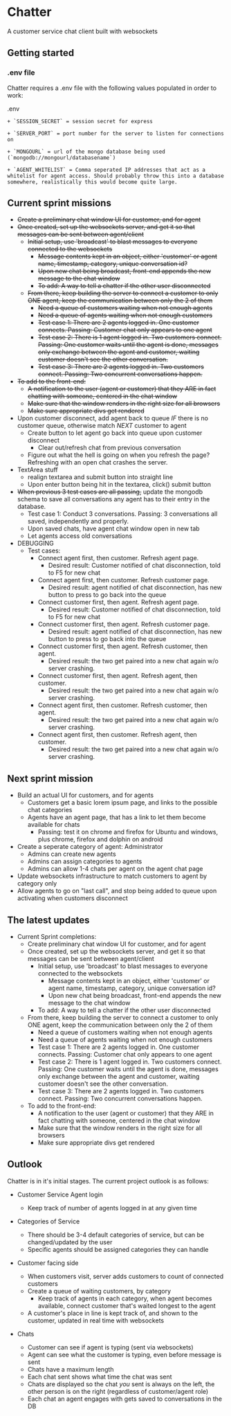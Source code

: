 # Chatter
A customer service chat client built with websockets

## Getting started

### .env file

Chatter requires a .env file with the following values populated in order to work:

.env

    + `SESSION_SECRET` = session secret for express

    + `SERVER_PORT` = port number for the server to listen for connections on

    + `MONGOURL` = url of the mongo database being used (`mongodb://mongourl/databasename`)

    + `AGENT_WHITELIST` = Comma seperated IP addresses that act as a whitelist for agent access. Should probably throw this into a database somewhere, realistically this would become quite large.


## Current sprint missions

+ ~~Create a preliminary chat window UI for customer, and for agent~~
+ ~~Once created, set up the websockets server, and get it so that messages can be sent between agent/client~~
    + ~~Initial setup, use 'broadcast' to blast messages to everyone connected to the websockets~~
        + ~~Message contents kept in an object, either 'customer' or agent name, timestamp, category, unique conversation id?~~
        + ~~Upon new chat being broadcast, front-end appends the new message to the chat window~~
        + ~~To add: A way to tell a chatter if the other user disconnected~~
    + ~~From there, keep building the server to connect a customer to only ONE agent, keep the communication between only the 2 of them~~
        + ~~Need a queue of customers waiting when not enough agents~~
        + ~~Need a queue of agents waiting when not enough customers~~
        + ~~Test case 1: There are 2 agents logged in. One customer connects. Passing: Customer chat only appears to one agent~~
        + ~~Test case 2: There is 1 agent logged in. Two customers connect. Passing: One customer waits until the agent is done, messages only exchange between the agent and customer, waiting customer doesn't see the other conversation.~~
        + ~~Test case 3: There are 2 agents logged in. Two customers connect. Passing: Two concurrent conversations happen.~~
+ ~~To add to the front-end:~~
    + ~~A notification to the user (agent or customer) that they ARE in fact chatting with someone, centered in the chat window~~
    + ~~Make sure that the window renders in the right size for all browsers~~
    + ~~Make sure appropriate divs get rendered~~
+ Upon customer disconnect, add agent back to queue _IF_ there is no customer queue, otherwise match _NEXT_ customer to agent
    + Create button to let agent go back into queue upon customer disconnect
        + Clear out/refresh chat from previous conversation
    + Figure out what the hell is going on when you refresh the page? Refreshing with an open chat crashes the server.
+ TextArea stuff
    + realign textarea and submit button into straight line
    + Upon enter button being hit in the textarea, click() submit button
+ ~~When previous 3 test cases are all passing,~~ update the mongodb schema to save all conversations any agent has to their entry in the database.
    + Test case 1: Conduct 3 conversations. Passing: 3 conversations all saved, independently and properly.
    + Upon saved chats, have agent chat window open in new tab
    + Let agents access old conversations
+ DEBUGGING
    + Test cases:
        + Connect agent first, then customer. Refresh agent page.
            + Desired result: Customer notified of chat disconnection, told to F5 for new chat
        + Connect agent first, then customer. Refresh customer page.
            + Desired result: agent notified of chat disconnection, has new button to press to go back into the queue 
        + Connect customer first, then agent. Refresh agent page.
            + Desired result: Customer notified of chat disconnection, told to F5 for new chat
        + Connect customer first, then agent. Refresh customer page.
            + Desired result: agent notified of chat disconnection, has new button to press to go back into the queue 
        + Connect customer first, then agent. Refresh customer, then agent.
            + Desired result: the two get paired into a new chat again w/o server crashing.
        + Connect customer first, then agent. Refresh agent, then customer.
            + Desired result: the two get paired into a new chat again w/o server crashing.
        + Connect agent first, then customer. Refresh customer, then agent.
            + Desired result: the two get paired into a new chat again w/o server crashing.
        + Connect agent first, then customer. Refresh agent, then customer.
            + Desired result: the two get paired into a new chat again w/o server crashing.

## Next sprint mission

+ Build an actual UI for customers, and for agents
    + Customers get a basic lorem ipsum page, and links to the possible chat categories
    + Agents have an agent page, that has a link to let them become available for chats
        + Passing: test it on chrome and firefox for Ubuntu and windows, plus chrome, firefox and dolphin on android
+ Create a seperate category of agent: Administrator
    + Admins can create new agents
    + Admins can assign categories to agents
    + Admins can allow 1-4 chats per agent on the agent chat page
+ Update websockets infrastructure to match customers to agent by category only
+ Allow agents to go on "last call", and stop being added to queue upon activating when customers disconnect

## The latest updates

+ Current Sprint completions:
    + Create preliminary chat window UI for customer, and for agent
    + Once created, set up the websockets server, and get it so that messages can be sent between agent/client
        + Initial setup, use 'broadcast' to blast messages to everyone connected to the websockets
            + Message contents kept in an object, either 'customer' or agent name, timestamp, category, unique conversation id?
            + Upon new chat being broadcast, front-end appends the new message to the chat window
        + To add: A way to tell a chatter if the other user disconnected
    + From there, keep building the server to connect a customer to only ONE agent, keep the communication between only the 2 of them
        + Need a queue of customers waiting when not enough agents
        + Need a queue of agents waiting when not enough customers
        + Test case 1: There are 2 agents logged in. One customer connects. Passing: Customer chat only appears to one agent
        + Test case 2: There is 1 agent logged in. Two customers connect. Passing: One customer waits until the agent is done, messages only exchange between the agent and customer, waiting customer doesn't see the other conversation.
        + Test case 3: There are 2 agents logged in. Two customers connect. Passing: Two concurrent conversations happen.
    + To add to the front-end:
        + A notification to the user (agent or customer) that they ARE in fact chatting with someone, centered in the chat window
        + Make sure that the window renders in the right size for all browsers
        + Make sure appropriate divs get rendered
## Outlook

Chatter is in it's initial stages. The current project outlook is as follows:

+ Customer Service Agent login
  + Keep track of number of agents logged in at any given time
  
+ Categories of Service
  + There should be 3-4 default categories of service, but can be changed/updated by the user
  + Specific agents should be assigned categories they can handle
  
+ Customer facing side
  + When customers visit, server adds customers to count of connected customers
  + Create a queue of waiting customers, by category
    + Keep track of agents in each category, when agent becomes available, connect customer that's waited longest to the agent
  + A customer's place in line is kept track of, and shown to the customer, updated in real time with websockets
 
+ Chats
  + Customer can see if agent is typing (sent via websockets)
  + Agent can see what the customer is typing, even before message is sent
  + Chats have a maximum length
  + Each chat sent shows what time the chat was sent
  + Chats are displayed so the chat *you* sent is always on the left, the other person is on the right (regardless of customer/agent  role)
  + Each chat an agent engages with gets saved to conversations in the DB
